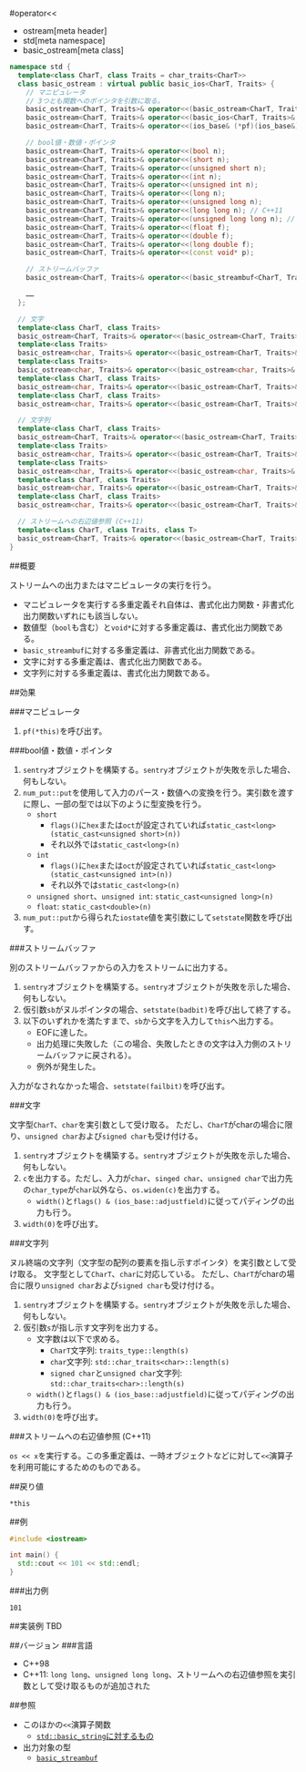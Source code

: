 #operator<<
* ostream[meta header]
* std[meta namespace]
* basic_ostream[meta class]

```cpp
namespace std {
  template<class CharT, class Traits = char_traits<CharT>>
  class basic_ostream : virtual public basic_ios<CharT, Traits> {
    // マニピュレータ
    // 3つとも関数へのポインタを引数に取る。
    basic_ostream<CharT, Traits>& operator<<(basic_ostream<CharT, Traits>& (*pf)(basic_ostream<CharT, Traits>&));
    basic_ostream<CharT, Traits>& operator<<(basic_ios<CharT, Traits>& (*pf)(basic_ios<CharT, Traits>&));
    basic_ostream<CharT, Traits>& operator<<(ios_base& (*pf)(ios_base&));

    // bool値・数値・ポインタ
    basic_ostream<CharT, Traits>& operator<<(bool n);
    basic_ostream<CharT, Traits>& operator<<(short n);
    basic_ostream<CharT, Traits>& operator<<(unsigned short n);
    basic_ostream<CharT, Traits>& operator<<(int n);
    basic_ostream<CharT, Traits>& operator<<(unsigned int n);
    basic_ostream<CharT, Traits>& operator<<(long n);
    basic_ostream<CharT, Traits>& operator<<(unsigned long n);
    basic_ostream<CharT, Traits>& operator<<(long long n); // C++11
    basic_ostream<CharT, Traits>& operator<<(unsigned long long n); // C++11
    basic_ostream<CharT, Traits>& operator<<(float f);
    basic_ostream<CharT, Traits>& operator<<(double f);
    basic_ostream<CharT, Traits>& operator<<(long double f);
    basic_ostream<CharT, Traits>& operator<<(const void* p);

    // ストリームバッファ
    basic_ostream<CharT, Traits>& operator<<(basic_streambuf<CharT, Traits>* sb);

    ……
  };

  // 文字
  template<class CharT, class Traits>
  basic_ostream<CharT, Traits>& operator<<(basic_ostream<CharT, Traits>& os, CharT c);
  template<class Traits>
  basic_ostream<char, Traits>& operator<<(basic_ostream<CharT, Traits>& os, char c);
  template<class Traits>
  basic_ostream<char, Traits>& operator<<(basic_ostream<char, Traits>& os, char c);
  template<class CharT, class Traits>
  basic_ostream<char, Traits>& operator<<(basic_ostream<CharT, Traits>& os, unsigned char c);
  template<class CharT, class Traits>
  basic_ostream<char, Traits>& operator<<(basic_ostream<CharT, Traits>& os, signed char c);

  // 文字列
  template<class CharT, class Traits>
  basic_ostream<CharT, Traits>& operator<<(basic_ostream<CharT, Traits>& os, const CharT s);
  template<class Traits>
  basic_ostream<char, Traits>& operator<<(basic_ostream<CharT, Traits>& os, const char s);
  template<class Traits>
  basic_ostream<char, Traits>& operator<<(basic_ostream<char, Traits>& os, const char s);
  template<class CharT, class Traits>
  basic_ostream<char, Traits>& operator<<(basic_ostream<CharT, Traits>& os, const unsigned char s);
  template<class CharT, class Traits>
  basic_ostream<char, Traits>& operator<<(basic_ostream<CharT, Traits>& os, const signed char s);

  // ストリームへの右辺値参照 (C++11)
  template<class CharT, class Traits, class T>
  basic_ostream<CharT, Traits>& operator<<(basic_ostream<CharT, Traits>&& is, T& x);
}
```

##概要

ストリームへの出力またはマニピュレータの実行を行う。

- マニピュレータを実行する多重定義それ自体は、書式化出力関数・非書式化出力関数いずれにも該当しない。
- 数値型（`bool`も含む）と`void*`に対する多重定義は、書式化出力関数である。
- `basic_streambuf`に対する多重定義は、非書式化出力関数である。
- 文字に対する多重定義は、書式化出力関数である。
- 文字列に対する多重定義は、書式化出力関数である。

##効果

###マニピュレータ

1. `pf(*this)`を呼び出す。

###bool値・数値・ポインタ

1. `sentry`オブジェクトを構築する。`sentry`オブジェクトが失敗を示した場合、何もしない。
1. `num_put::put`を使用して入力のパース・数値への変換を行う。実引数を渡すに際し、一部の型では以下のように型変換を行う。
    - `short`
        - `flags()`に`hex`または`oct`が設定されていれば`static_cast<long>(static_cast<unsigned short>(n))`
        - それ以外では`static_cast<long>(n)`
    - `int`
        - `flags()`に`hex`または`oct`が設定されていれば`static_cast<long>(static_cast<unsigned int>(n))`
        - それ以外では`static_cast<long>(n)`
    - `unsigned short`、`unsigned int`: `static_cast<unsigned long>(n)`
    - `float`: `static_cast<double>(n)`
1. `num_put::put`から得られた`iostate`値を実引数にして`setstate`関数を呼び出す。

###ストリームバッファ

別のストリームバッファからの入力をストリームに出力する。

1. `sentry`オブジェクトを構築する。`sentry`オブジェクトが失敗を示した場合、何もしない。
1. 仮引数`sb`がヌルポインタの場合、`setstate(badbit)`を呼び出して終了する。
1. 以下のいずれかを満たすまで、`sb`から文字を入力して`this`へ出力する。
    - EOFに達した。
    - 出力処理に失敗した（この場合、失敗したときの文字は入力側のストリームバッファに戻される）。
    - 例外が発生した。

入力がなされなかった場合、`setstate(failbit)`を呼び出す。

###文字

文字型`CharT`、`char`を実引数として受け取る。
ただし、`CharT`がcharの場合に限り、`unsigned char`および`signed char`も受け付ける。

1. `sentry`オブジェクトを構築する。`sentry`オブジェクトが失敗を示した場合、何もしない。
1. `c`を出力する。ただし、入力が`char`、`singed char`、`unsigned char`で出力先の`char_type`が`char`以外なら、`os.widen(c)`を出力する。
    - `width()`と`flags() & (ios_base::adjustfield)`に従ってパディングの出力も行う。
1. `width(0)`を呼び出す。

###文字列

ヌル終端の文字列（文字型の配列の要素を指し示すポインタ）を実引数として受け取る。
文字型として`CharT`、`char`に対応している。
ただし、`CharT`がcharの場合に限り`unsigned char`および`signed char`も受け付ける。

1. `sentry`オブジェクトを構築する。`sentry`オブジェクトが失敗を示した場合、何もしない。
1. 仮引数`s`が指し示す文字列を出力する。
    - 文字数は以下で求める。
        - `CharT`文字列: `traits_type::length(s)`
        - `char`文字列: `std::char_traits<char>::length(s)`
        - `signed char`と`unsigned char`文字列: `std::char_traits<char>::length(s)`
    - `width()`と`flags() & (ios_base::adjustfield)`に従ってパディングの出力も行う。
1. `width(0)`を呼び出す。

###ストリームへの右辺値参照 (C++11)

`os << x`を実行する。この多重定義は、一時オブジェクトなどに対して`<<`演算子を利用可能にするためのものである。


##戻り値

`*this`

##例
```cpp
#include <iostream>

int main() {
  std::cout << 101 << std::endl;
}
```

###出力例
```
101
```

##実装例
TBD

##バージョン
###言語
- C++98
- C++11: `long long`、`unsigned long long`、ストリームへの右辺値参照を実引数として受け取るものが追加された

##参照

- このほかの`<<`演算子関数
    - [`std::basic_string`に対するもの](../../string/basic_string/op_ostream.md)
- 出力対象の型
    - [`basic_streambuf`](../../streambuf/basic_streambuf.md)
